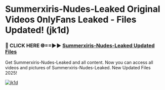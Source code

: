 # Summerxiris-Nudes-Leaked Original Videos 0nlyFans Leaked - Files Updated! (jk1d)

<h3>🔴 CLICK HERE 🌐==►► <a href="https://tinyurl.com/yc6ubb5a" rel="nofollow">Summerxiris-Nudes-Leaked Updated Files</a></h3>

Get Summerxiris-Nudes-Leaked and all content. Now you can access all videos and pictures of Summerxiris-Nudes-Leaked. New Updated Files 2025!

[![jk1d](https://i.imgur.com/7eu0CRL.gif)](https://tinyurl.com/yc6ubb5a)
